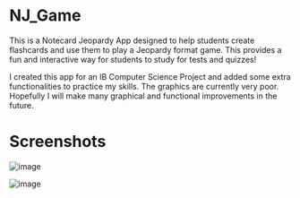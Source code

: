 # NJ_Game
This is a Notecard Jeopardy App designed to help students create flashcards and use them to play a Jeopardy format game. This provides a fun and interactive way for students to study for tests and quizzes!

I created this app for an IB Computer Science Project and added some extra functionalities to practice my skills. The graphics are currently very poor. Hopefully I will make many graphical and functional improvements in the future.









# Screenshots

![image](https://user-images.githubusercontent.com/100815718/188023878-ebf99b59-b257-42c2-9ca3-446315305ad4.png)


![image](https://user-images.githubusercontent.com/100815718/188023814-248574cf-e7d5-430c-9a91-42bca44cb780.png)
